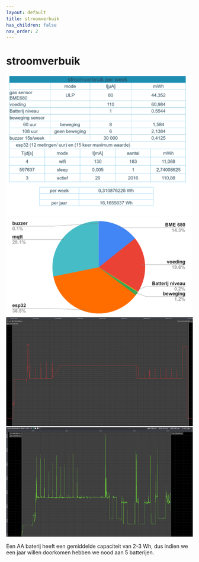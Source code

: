 ```yaml
---
layout: default
title: stroomverbuik
has_children: false
nav_order: 2
---
```


# stroomverbuik
![stroomberekening](tabel3.png)
![verdeling](tabel4.png)
![meting stroom wifi](afb1.png)
![meting stroom meting met BME680](afb2.png)

Een AA baterij heeft een gemiddelde capaciteit van 2-3 Wh, dus indien we een jaar willen doorkomen hebben we nood aan 5 batterijen.
